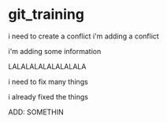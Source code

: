 # git_training

i need to create a conflict
i'm adding a conflict

i'm adding some information

LALALALALALALALALA

i need to fix many things

i already fixed the things

ADD: SOMETHIN
